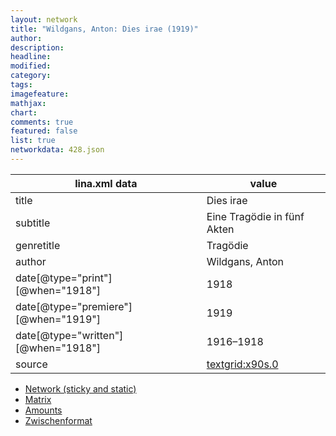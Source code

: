 ```yaml
---
layout: network
title: "Wildgans, Anton: Dies irae (1919)"
author:
description:
headline:
modified:
category:
tags:
imagefeature: 
mathjax: 
chart: 
comments: true
featured: false
list: true
networkdata: 428.json
---
```

lina.xml data  | value
------------- | -------------
title|Dies irae
subtitle|Eine Tragödie in fünf Akten
genretitle|Tragödie
author|Wildgans, Anton
date[@type="print"][@when="1918"]|1918
date[@type="premiere"][@when="1919"]|1919
date[@type="written"][@when="1918"]|1916–1918
source|[textgrid:x90s.0](https://textgridlab.org/1.0/tgcrud-public/rest/textgrid:x90s.0/data)



* [Network (sticky and static)](/network428)
* [Matrix](/matrix428)
* [Amounts](/amounts428)
* [Zwischenformat](/lina428 )

